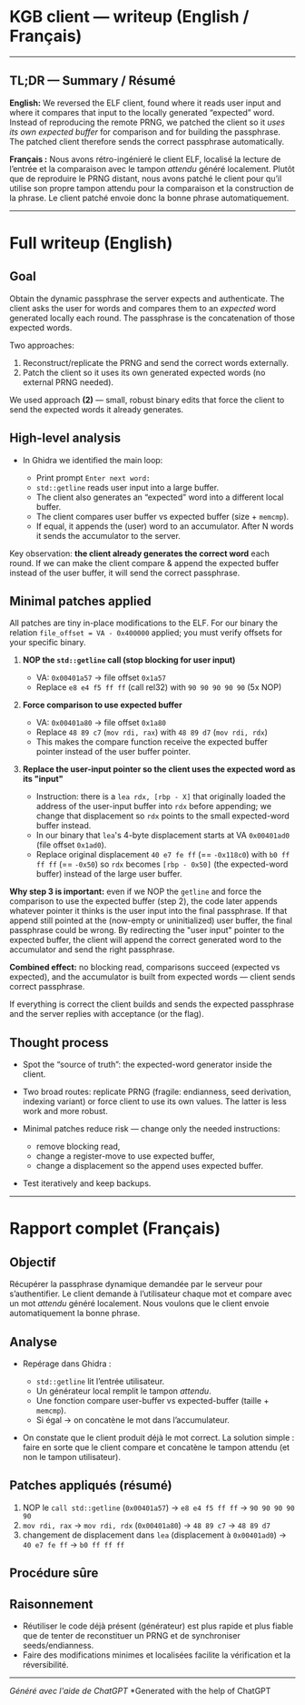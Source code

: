 # KGB client — writeup (English / Français)

---

## TL;DR — Summary / Résumé

**English:** We reversed the ELF client, found where it reads user input and where it compares that input to the locally generated “expected” word. Instead of reproducing the remote PRNG, we patched the client so it *uses its own expected buffer* for comparison and for building the passphrase. The patched client therefore sends the correct passphrase automatically.

**Français :** Nous avons rétro-ingénieré le client ELF, localisé la lecture de l’entrée et la comparaison avec le tampon *attendu* généré localement. Plutôt que de reproduire le PRNG distant, nous avons patché le client pour qu’il utilise son propre tampon attendu pour la comparaison et la construction de la phrase. Le client patché envoie donc la bonne phrase automatiquement.

---

# Full writeup (English)

## Goal

Obtain the dynamic passphrase the server expects and authenticate. The client asks the user for words and compares them to an *expected* word generated locally each round. The passphrase is the concatenation of those expected words.

Two approaches:

1. Reconstruct/replicate the PRNG and send the correct words externally.
2. Patch the client so it uses its own generated expected words (no external PRNG needed).

We used approach **(2)** — small, robust binary edits that force the client to send the expected words it already generates.

## High-level analysis

* In Ghidra we identified the main loop:

  * Print prompt `Enter next word:`
  * `std::getline` reads user input into a large buffer.
  * The client also generates an “expected” word into a different local buffer.
  * The client compares user buffer vs expected buffer (size + `memcmp`).
  * If equal, it appends the (user) word to an accumulator. After N words it sends the accumulator to the server.

Key observation: **the client already generates the correct word** each round. If we can make the client compare & append the expected buffer instead of the user buffer, it will send the correct passphrase.

## Minimal patches applied

All patches are tiny in-place modifications to the ELF. For our binary the relation `file_offset = VA - 0x400000` applied; you must verify offsets for your specific binary.

1. **NOP the `std::getline` call (stop blocking for user input)**

   * VA: `0x00401a57` → file offset `0x1a57`
   * Replace `e8 e4 f5 ff ff` (call rel32) with `90 90 90 90 90` (5x NOP)

2. **Force comparison to use expected buffer**

   * VA: `0x00401a80` → file offset `0x1a80`
   * Replace `48 89 c7` (`mov rdi, rax`) with `48 89 d7` (`mov rdi, rdx`)
   * This makes the compare function receive the expected buffer pointer instead of the user buffer pointer.

3. **Replace the user-input pointer so the client uses the expected word as its "input"**

   * Instruction: there is a `lea rdx, [rbp - X]` that originally loaded the address of the user-input buffer into `rdx` before appending; we change that displacement so `rdx` points to the small expected-word buffer instead.
   * In our binary that `lea`'s 4-byte displacement starts at VA `0x00401ad0` (file offset `0x1ad0`).
   * Replace original displacement `40 e7 fe ff` (== `-0x118c0`) with `b0 ff ff ff` (== `-0x50`) so `rdx` becomes `[rbp - 0x50]` (the expected-word buffer) instead of the large user buffer.

**Why step 3 is important:** even if we NOP the `getline` and force the comparison to use the expected buffer (step 2), the code later appends whatever pointer it thinks is the user input into the final passphrase. If that append still pointed at the (now-empty or uninitialized) user buffer, the final passphrase could be wrong. By redirecting the "user input" pointer to the expected buffer, the client will append the correct generated word to the accumulator and send the right passphrase.

**Combined effect:** no blocking read, comparisons succeed (expected vs expected), and the accumulator is built from expected words — client sends correct passphrase.


If everything is correct the client builds and sends the expected passphrase and the server replies with acceptance (or the flag).

## Thought process

* Spot the “source of truth”: the expected-word generator inside the client.
* Two broad routes: replicate PRNG (fragile: endianness, seed derivation, indexing variant) or force client to use its own values. The latter is less work and more robust.
* Minimal patches reduce risk — change only the needed instructions:

  * remove blocking read,
  * change a register-move to use expected buffer,
  * change a displacement so the append uses expected buffer.
* Test iteratively and keep backups.

---

# Rapport complet (Français)

## Objectif

Récupérer la passphrase dynamique demandée par le serveur pour s’authentifier. Le client demande à l’utilisateur chaque mot et compare avec un mot *attendu* généré localement. Nous voulons que le client envoie automatiquement la bonne phrase.

## Analyse

* Repérage dans Ghidra :

  * `std::getline` lit l’entrée utilisateur.
  * Un générateur local remplit le tampon *attendu*.
  * Une fonction compare user-buffer vs expected-buffer (taille + `memcmp`).
  * Si égal → on concatène le mot dans l’accumulateur.
* On constate que le client produit déjà le mot correct. La solution simple : faire en sorte que le client compare et concatène le tampon attendu (et non le tampon utilisateur).

## Patches appliqués (résumé)

1. NOP le `call std::getline` (`0x00401a57`) → `e8 e4 f5 ff ff` → `90 90 90 90 90`
2. `mov rdi, rax` → `mov rdi, rdx` (`0x00401a80`) → `48 89 c7` → `48 89 d7`
3. changement de displacement dans `lea` (displacement à `0x00401ad0`) → `40 e7 fe ff` → `b0 ff ff ff`

## Procédure sûre



## Raisonnement

* Réutiliser le code déjà présent (générateur) est plus rapide et plus fiable que de tenter de reconstituer un PRNG et de synchroniser seeds/endianness.
* Faire des modifications minimes et localisées facilite la vérification et la réversibilité.

---
*Généré avec l'aide de ChatGPT*
*Generated with the help of ChatGPT
